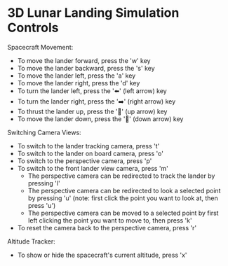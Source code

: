 #  3D Lunar Landing Simulation Controls
Spacecraft Movement:
- To move the lander forward, press the 'w' key
- To move the lander backward, press the 's' key
- To move the lander left, press the 'a' key
- To move the lander right, press the 'd' key
- To turn the lander left, press the '⬅️' (left arrow) key
- To turn the lander right, press the '➡️' (right arrow) key
- To thrust the lander up, press the '🔼' (up arrow) key
- To move the lander down, press the '🔽' (down arrow) key

Switching Camera Views:
- To switch to the lander tracking camera, press 't'
- To switch to the lander on board camera, press 'o'
- To switch to the perspective camera, press 'p'
- To switch to the front lander view camera, press 'm'
    - The perspective camera can be redirected to track the lander by pressing 'l'
    - The perspective camera can be redirected to look a selected point by pressing 'u' (note: first click the point you want to look at, then press 'u')
    - The perspective camera can be moved to a selected point by first left clicking the point you want to move to, then press 'k'
- To reset the camera back to the perspective camera, press 'r'

Altitude Tracker:
- To show or hide the spacecraft's current altitude, press 'x'
